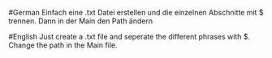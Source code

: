 #German
Einfach eine .txt Datei erstellen und die einzelnen Abschnitte mit $ trennen.
Dann in der Main den Path ändern

#English
Just create a .txt file and seperate the different phrases with $.
Change the path in the Main file.